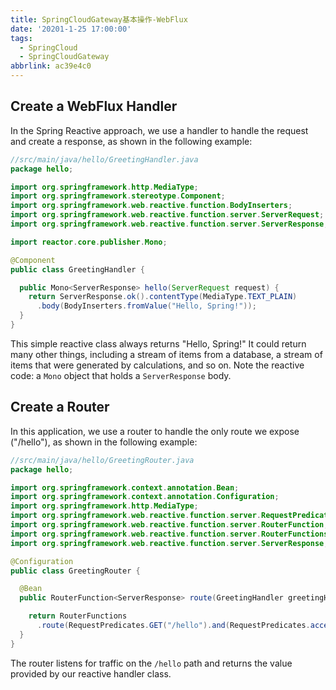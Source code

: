 ```yaml
---
title: SpringCloudGateway基本操作-WebFlux
date: '20201-1-25 17:00:00'
tags:
  - SpringCloud
  - SpringCloudGateway
abbrlink: ac39e4c0
---
```


## Create a WebFlux Handler

In the Spring Reactive approach, we use a handler to handle the request and create a response, as shown in the following example:

```java
//src/main/java/hello/GreetingHandler.java
package hello;

import org.springframework.http.MediaType;
import org.springframework.stereotype.Component;
import org.springframework.web.reactive.function.BodyInserters;
import org.springframework.web.reactive.function.server.ServerRequest;
import org.springframework.web.reactive.function.server.ServerResponse;

import reactor.core.publisher.Mono;

@Component
public class GreetingHandler {

  public Mono<ServerResponse> hello(ServerRequest request) {
    return ServerResponse.ok().contentType(MediaType.TEXT_PLAIN)
      .body(BodyInserters.fromValue("Hello, Spring!"));
  }
}
```

This simple reactive class always returns "Hello, Spring!" It could return many other things, including a stream of items from a database, a stream of items that were generated by calculations, and so on. Note the reactive code: a `Mono` object that holds a `ServerResponse` body.

## Create a Router

In this application, we use a router to handle the only route we expose ("/hello"), as shown in the following example:

```java
//src/main/java/hello/GreetingRouter.java
package hello;

import org.springframework.context.annotation.Bean;
import org.springframework.context.annotation.Configuration;
import org.springframework.http.MediaType;
import org.springframework.web.reactive.function.server.RequestPredicates;
import org.springframework.web.reactive.function.server.RouterFunction;
import org.springframework.web.reactive.function.server.RouterFunctions;
import org.springframework.web.reactive.function.server.ServerResponse;

@Configuration
public class GreetingRouter {

  @Bean
  public RouterFunction<ServerResponse> route(GreetingHandler greetingHandler) {

    return RouterFunctions
      .route(RequestPredicates.GET("/hello").and(RequestPredicates.accept(MediaType.TEXT_PLAIN)), greetingHandler::hello);
  }
}
```

The router listens for traffic on the `/hello` path and returns the value provided by our reactive handler class.